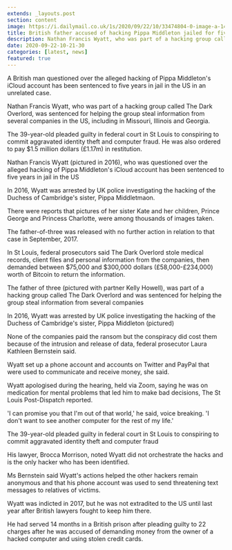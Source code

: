 ```yaml
---
extends: _layouts.post
section: content
image: https://i.dailymail.co.uk/1s/2020/09/22/10/33474804-0-image-a-14_1600766105307.jpg 
title: British father accused of hacking Pippa Middleton jailed for five years in US for stealing data 
description: Nathan Francis Wyatt, who was part of a hacking group called The Dark Overlord, was sentenced for helping the group steal information from several companies in the US. 
date: 2020-09-22-10-21-30 
categories: [latest, news] 
featured: true 
--- 
```

A British man questioned over the alleged hacking of Pippa Middleton's iCloud account has been sentenced to five years in jail in the US in an unrelated case.

Nathan Francis Wyatt, who was part of a hacking group called The Dark Overlord, was sentenced for helping the group steal information from several companies in the US, including in Missouri, Illinois and Georgia.

The 39-year-old pleaded guilty in federal court in St Louis to conspiring to commit aggravated identity theft and computer fraud. He was also ordered to pay $1.5 million dollars (£1.17m) in restitution.

Nathan Francis Wyatt (pictured in 2016), who was questioned over the alleged hacking of Pippa Middleton's iCloud account has been sentenced to five years in jail in the US

In 2016, Wyatt was arrested by UK police investigating the hacking of the Duchess of Cambridge's sister, Pippa Middletmaon.

There were reports that pictures of her sister Kate and her children, Prince George and Princess Charlotte, were among thousands of images taken.

The father-of-three was released with no further action in relation to that case in September, 2017.

In St Louis, federal prosecutors said The Dark Overlord stole medical records, client files and personal information from the companies, then demanded between $75,000 and $300,000 dollars (£58,000-£234,000) worth of Bitcoin to return the information.

The father of three (pictured with partner Kelly Howell), was part of a hacking group called The Dark Overlord and was sentenced for helping the group steal information from several companies

In 2016, Wyatt was arrested by UK police investigating the hacking of the Duchess of Cambridge's sister, Pippa Middleton (pictured)

None of the companies paid the ransom but the conspiracy did cost them because of the intrusion and release of data, federal prosecutor Laura Kathleen Bernstein said.

Wyatt set up a phone account and accounts on Twitter and PayPal that were used to communicate and receive money, she said.

Wyatt apologised during the hearing, held via Zoom, saying he was on medication for mental problems that led him to make bad decisions, The St Louis Post-Dispatch reported.

'I can promise you that I'm out of that world,' he said, voice breaking. 'I don't want to see another computer for the rest of my life.'

The 39-year-old pleaded guilty in federal court in St Louis to conspiring to commit aggravated identity theft and computer fraud

His lawyer, Brocca Morrison, noted Wyatt did not orchestrate the hacks and is the only hacker who has been identified.

Ms Bernstein said Wyatt's actions helped the other hackers remain anonymous and that his phone account was used to send threatening text messages to relatives of victims.

Wyatt was indicted in 2017, but he was not extradited to the US until last year after British lawyers fought to keep him there.

He had served 14 months in a British prison after pleading guilty to 22 charges after he was accused of demanding money from the owner of a hacked computer and using stolen credit cards.

